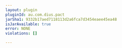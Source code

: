 ```yaml
---
layout: plugin
pluginId: au.com.dius.pact
jarSha1: 9332b17aed7118113d2a6fca7d3454eaee45ea48
isJarAvailable: true
error: NONE
violations: []

---
```

